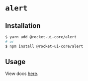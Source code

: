 # `alert`

## Installation

```sh
$ yarn add @rocket-ui-core/alert
# or
$ npm install @rocket-ui-core/alert
```

## Usage

View docs [here](https://rocket-ui-core.com/docs/components/alert).
